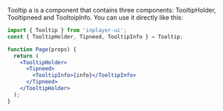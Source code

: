 Tooltip a is a component that contains three components: TooltipHolder, Tooltipneed and TooltoipInfo. You can use it directly like this:

```jsx static
import { Tooltip } from 'inplayer-ui';
const { TooltipHolder, Tipneed, TooltipInfo } = Tooltip;

function Page(props) {
  return (
    <TooltipHolder>
      <Tipneed>
        <TooltipInfo>{info}</TooltipInfo>
      </Tipneed>
    </TooltipHolder>
  );
}
```
